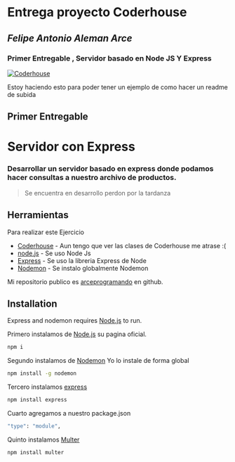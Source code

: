 # Entrega proyecto Coderhouse
## _Felipe Antonio Aleman Arce_
### Primer Entregable , Servidor basado en Node JS Y Express
[![Coderhouse](https://res.cloudinary.com/hdsqazxtw/image/upload/v1570710978/coderhouse.jpg)](https://github.com/arceprogramando)

Estoy haciendo esto para poder tener un ejemplo de como hacer un readme de subida


## Primer Entregable
# Servidor con Express 
### Desarrollar un servidor basado en express donde podamos hacer consultas a nuestro archivo de productos.




> Se encuentra en desarrollo perdon por la tardanza



## Herramientas

Para realizar este Ejercicio

- [Coderhouse]  - Aun tengo que ver las clases de Coderhouse me atrase :(
- [node.js] - Se uso Node Js
- [Express] - Se uso la libreria Express de Node
- [Nodemon] - Se instalo globalmente Nodemon

Mi repositorio publico es  [arceprogramando][arceprogramando]
en github.

## Installation

Express and nodemon requires [Node.js](https://nodejs.org/) to run.

Primero instalamos de [Node.js](https://nodejs.org/)  su pagina oficial.

```sh
npm i

```

Segundo instalamos de [Nodemon](https://nodemon.io) 
Yo lo instale de forma global

```sh
npm install -g nodemon

```

Tercero instalamos [express](http://expressjs.com)

```sh
npm install express

```
Cuarto agregamos a nuestro package.json


```sh
"type": "module",
```

Quinto instalamos [Multer](https://www.npmjs.com/package/multer)

```sh
npm install multer

```


  [Coderhouse]: <https://plataforma.coderhouse.com/cursos/43335/programacion-backend>
  [arceprogramando]: <https://github.com/arceprogramando>
  [node.js]: <http://nodejs.org>
  [express]: <http://expressjs.com>
  [Nodemon]: <https://nodemon.io>
  [Multer]: <https://www.npmjs.com/package/multer>